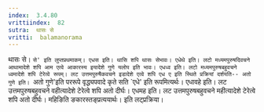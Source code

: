 ```yaml
---
index:  3.4.80
vrittiindex:  82
sutra:  थासः से
vritti:  balamanorama 
---
```


थासः से। `से' इति लुप्तप्रथमाकम्। एधस इति। थासि शपि थासः सेभावः। एधेथे इति। लटो मध्यमपुरुषदिवचने आथामादेशे शपि आम एत्वे आकारस्य इयादेशे गुणे यलोप इति भावः। एधध्व इति। लटो मध्यमपुरुषबहुवचने ध्वमादेशे शपि टेरेत्वे रूपम्। लट उत्तमपुरुषैकवचने इडादेशे एत्वे शपि एध ए इति स्थिते प्रक्रियां दर्शयति-- अतो गुणे इति। `अतो गुणे'इति पररूपे वृद्ध्यपवादे कृते सति `एधे' इति रूपमित्यर्थः। एधावहे इति। लट उत्तमपुरुषबहुवचने वहीत्यादेशे टेरेत्वे शपि अतो दीर्घः। एधमह इति। लट उत्तमपुरुषबहुवचने महीत्यादेशे टेरेत्वे शपि अतो दीर्घः। महिङिति ङकारस्तङ्प्रत्ययार्थः। इति लट्प्रक्रिया। 

